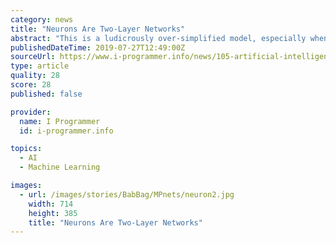 ```yaml
---
category: news
title: "Neurons Are Two-Layer Networks"
abstract: "This is a ludicrously over-simplified model, especially when implemented in an artificial neural network (ANN) where each neuron is modelled as a non-linear transducer. The inputs are weighted and summed and the output is a non-linear function of the ..."
publishedDateTime: 2019-07-27T12:49:00Z
sourceUrl: https://www.i-programmer.info/news/105-artificial-intelligence/12965-neurons-are-two-layer-networks.html
type: article
quality: 28
score: 28
published: false

provider:
  name: I Programmer
  id: i-programmer.info

topics:
  - AI
  - Machine Learning

images:
  - url: /images/stories/BabBag/MPnets/neuron2.jpg
    width: 714
    height: 385
    title: "Neurons Are Two-Layer Networks"
---
```

